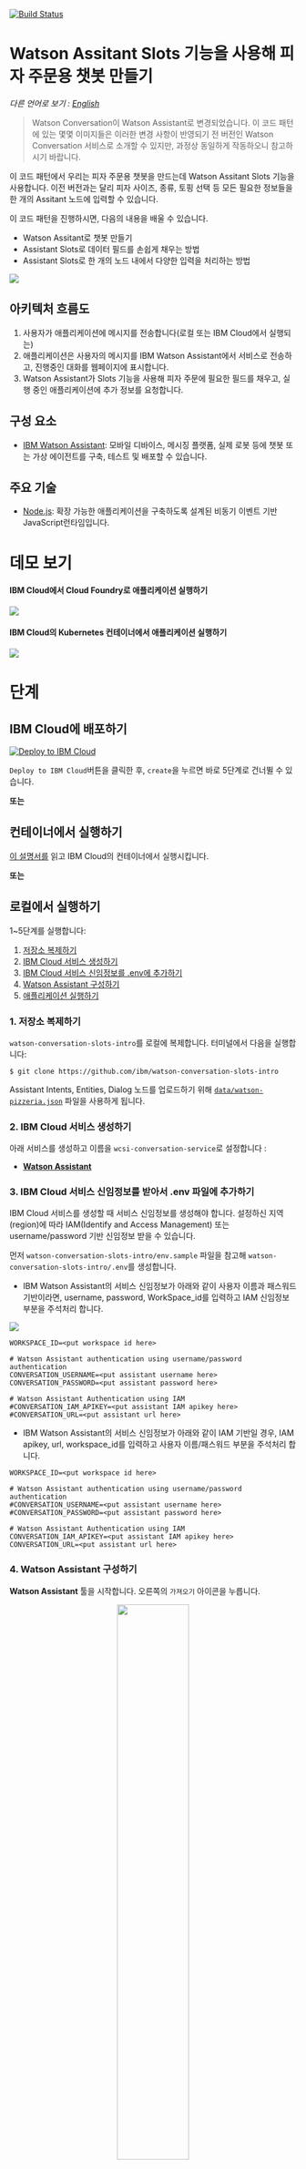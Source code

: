 [![Build Status](https://travis-ci.org/IBM/watson-conversation-slots-intro.svg?branch=master)](https://travis-ci.org/IBM/watson-conversation-slots-intro)

# Watson Assitant Slots 기능을 사용해 피자 주문용 챗봇 만들기

*다른 언어로 보기 : [English](README.md)*

> Watson Conversation이 Watson Assistant로 변경되었습니다. 이 코드 패턴에 있는 몇몇 이미지들은 이러한 변경 사항이 반영되기 전 버전인 Watson Conversation 서비스로 소개할 수 있지만, 과정상 동일하게 작동하오니 참고하시기 바랍니다.

이 코드 패턴에서 우리는 피자 주문용 챗봇을 만드는데 Watson Assitant Slots 기능을 사용합니다. 이전 버전과는 달리 피자 사이즈, 종류, 토핑 선택 등 모든 필요한 정보들을 한 개의 Assitant 노드에 입력할 수 있습니다.

이 코드 패턴을 진행하시면, 다음의 내용을 배울 수 있습니다.

* Watson Assitant로 챗봇 만들기
* Assistant Slots로 데이터 필드를 손쉽게 채우는 방법
* Assistant Slots로 한 개의 노드 내에서 다양한 입력을 처리하는 방법

![](doc/source/images/architecture.png)

## 아키텍처 흐름도

1. 사용자가 애플리케이션에 메시지를 전송합니다(로컬 또는 IBM Cloud에서 실행되는)
2. 애플리케이션은 사용자의 메시지를 IBM Watson Assistant에서 서비스로 전송하고, 진행중인 대화를 웹페이지에 표시합니다.
3. Watson Assistant가 Slots 기능을 사용해 피자 주문에 필요한 필드를 채우고, 실행 중인 애플리케이션에 추가 정보를 요청합니다.

## 구성 요소

* [IBM Watson Assistant](https://www.ibm.com/watson/developercloud/conversation.html): 모바일 디바이스, 메시징 플랫폼, 실제 로봇 등에 챗봇 또는 가상 에이전트를 구축, 테스트 및 배포할 수 있습니다.

## 주요 기술
* [Node.js](https://nodejs.org/): 확장 가능한 애플리케이션을 구축하도록 설계된 비동기 이벤트 기반 JavaScript런타임입니다.

# 데모 보기

#### IBM Cloud에서 Cloud Foundry로 애플리케이션 실행하기

[![](http://img.youtube.com/vi/6QlAnqSiWvo/0.jpg)](https://youtu.be/6QlAnqSiWvo)

#### IBM Cloud의 Kubernetes 컨테이너에서 애플리케이션 실행하기

[![](https://i.ytimg.com/vi/G-rESweRG84/0.jpg)](https://youtu.be/G-rESweRG84)

# 단계

## IBM Cloud에 배포하기

[![Deploy to IBM Cloud](https://bluemix.net/deploy/button.png)](https://bluemix.net/deploy?repository=https://github.com/IBM/watson-conversation-slots-intro)

``Deploy to IBM Cloud``버튼을 클릭한 후, ``create``을 누르면 바로 5단계로 건너뛸 수 있습니다.

**또는**

## 컨테이너에서 실행하기

[이 설명서를](doc/source/Container.md) 읽고 IBM Cloud의 컨테이너에서 실행시킵니다.

 **또는**

## 로컬에서 실행하기
 1~5단계를 실행합니다:

1. [저장소 복제하기](#1-저장소-복제하기)
2. [IBM Cloud 서비스 생성하기](#2-ibm-cloud-서비스-생성하기)
3. [IBM Cloud 서비스 신임정보를 .env에 추가하기](#3-ibm-cloud-서비스-신임정보를-받아서-env-파일에-추가하기)
4. [Watson Assistant 구성하기](#4-watson-assistant-구성하기)
5. [애플리케이션 실행하기](#5-애플리케이션-실행하기)

### 1. 저장소 복제하기

`watson-conversation-slots-intro`를 로컬에 복제합니다. 터미널에서 다음을 실행합니다:

  `$ git clone https://github.com/ibm/watson-conversation-slots-intro`

Assistant Intents, Entities, Dialog 노드를 업로드하기 위해 [`data/watson-pizzeria.json`](data/watson-pizzeria.json) 파일을 사용하게 됩니다.

### 2. IBM Cloud 서비스 생성하기

아래 서비스를 생성하고 이름을 `wcsi-conversation-service`로 설정합니다 :

  * [**Watson Assistant**](https://console.ng.bluemix.net/catalog/services/conversation)

### 3. IBM Cloud 서비스 신임정보를 받아서 .env 파일에 추가하기

IBM Cloud 서비스를 생성할 때 서비스 신임정보를 생성해야 합니다. 설정하신 지역(region)에 따라 IAM(Identify and Access Management) 또는 username/password 기반 신임정보 받을 수 있습니다.

먼저 `watson-conversation-slots-intro/env.sample` 파일을 참고해 `watson-conversation-slots-intro/.env`를 생성합니다.

* IBM Watson Assistant의 서비스 신임정보가 아래와 같이 사용자 이름과 패스워드 기반이라면, username, password, WorkSpace_id를 입력하고 IAM 신임정보 부분을 주석처리 합니다.

![](doc/source/images/WatsonCred1.png)

``` 
WORKSPACE_ID=<put workspace id here>

# Watson Assistant authentication using username/password authentication
CONVERSATION_USERNAME=<put assistant username here>
CONVERSATION_PASSWORD=<put assistant password here>

# Watson Assistant Authentication using IAM
#CONVERSATION_IAM_APIKEY=<put assistant IAM apikey here>
#CONVERSATION_URL=<put assistant url here>
```
* IBM Watson Assistant의 서비스 신임정보가 아래와 같이 IAM 기반일 경우, IAM apikey, url, workspace_id를 입력하고 사용자 이름/패스워드 부분을 주석처리 합니다.

```
WORKSPACE_ID=<put workspace id here>

# Watson Assistant authentication using username/password authentication
#CONVERSATION_USERNAME=<put assistant username here>
#CONVERSATION_PASSWORD=<put assistant password here>

# Watson Assistant Authentication using IAM
CONVERSATION_IAM_APIKEY=<put assistant IAM apikey here>
CONVERSATION_URL=<put assistant url here>
```

### 4. Watson Assistant 구성하기

**Watson Assistant** 툴을 시작합니다. 오른쪽의 `가져오기` 아이콘을 누릅니다.

<p align="center">
  <img width="50%" height="50%" src="doc/source/images/import_conversation_workspace.png">
</p>

[`data/watson-pizzeria.json`](data/watson-pizzeria.json)의 로컬버전을 찾아 `가져오기`를 클릭합니다. 새 워크스페이스의 콘텍스트 메뉴를 클릭하여 `Workspace_ID`를 찾아 `View details`를 누릅니다.

<p align="center">
  <img src="doc/source/images/open_conversation_menu.png">
</p>

이 `Workspace ID`를 `.env` file에 `WORKSPACE_ID`로 넣습니다.

### 5. 애플리케이션 실행하기

#### Deploy to IBM Cloud를 사용한 경우

``Deploy to IBM Cloud``를 사용한 경우, 자동으로 설치됩니다.

#### 로컬에서 앱을 실행한 경우

```
$ npm install
$ npm start
```

# Assistant Slots 디스커션

Slots의 장점은 Watson Assistant Dialog에서 논리를 구현하는데 필요한 노드 수를 줄인다는 것에 있습니다. 다음은 이전의 방법을 사용한 대화입니다:

![](doc/source/images/pizzaOldWay.png)

그리고 아래는 Slots를 사용한 대화입니다. 모든 논리가 하나의 노드에 배치되지요!

![](doc/source/images/pizzaNewWay.png)

대화상자를 열면 다음을 확인할 수 있습니다:

![](doc/source/images/pizzaDialogBegin.png)

각 slot은 ``pizza_size``, ``pizza_type``, ``pizza_topings``등 챗봇에 넣어야할 필드를 나타냅니다. 필드가 표시되지 않으면 모든 연관변수(``$pizza_size``, ``$pizza_type`` 등)가 입력될 때까지 사용자는 다시 위에서부터 시작하게 됩니다.


기능을 추가하려면 구성 아이콘 ![icon](doc/source/images/pizzaGearIcon.png) 을 클릭합니다.

![](doc/source/images/pizzaConfig3pizza_toppingsTop.png)

이 slot이 채워지면 response를 추가할 수 있습니다. 로직은 토핑이 하나 추가될 때 사용됩니다.

![](doc/source/images/pizzaConfig3Pizza_toppingsMid1ingredient.png)

또는 토핑이 하나 이상 추가된 경우 :

![](doc/source/images/pizzaConfig3Pizza_toppingsMidBotGreater1.png)

"토핑을 더 추가하시겠습니까?"라는 질문에 대한 예/아니오 대답을 제출하기위해 로직을 하나 더 추가합니다:

![](doc/source/images/pizzaConfig3NewNotFoundconfirm.png)

json을 바로 편집하기위해 동그라미 3개 ![icon](doc/source/images/pizza3circles.png) 아이콘을 클릭합니다:

![](doc/source/images/pizzaConfig3NotFoundJson.png)

여기서 이 slot을 채우면 루프를 끝내도록 Context {"pizza_topings"}필드에 빈 값을 설정했습니다.

마지막으로 slot이 모두 채워지면 response를 추가합니다.

![](doc/source/images/pizzaOrderFinish1.png)

먼저 어레이가 size>0임을 감지하고 "pizza_topings"가 있는 경우를 살펴보겠습니다. 여기서는 먼저 선택사항인 "pizza_place"slot이 채워진 경우를 처리한 후, 그렇지 않은 경우를 처리합니다.

![](doc/source/images/pizzaOrderFinish2.png)

마지막으로 사용자가 프롬프트에 응답하지 않는 경우 핸들러를 추가합니다. "help"와 "reset"인텐트를 다루고 있습니다.

![](doc/source/images/pizzaHandleHelp.png)

![](doc/source/images/pizzaHandlerReset.png)

reset을 처리할 때 json을 직접 편집합니다. 다시 시작하려면 모든 필드를 null로 설정합니다.

# Assistant 예제

이제 대화 예제와 이에 연관된 json을 살펴보겠습니다. 'Watson Pizzaria'가 실행되고 있는 상태에서 대화를 시작합니다. 챗봇에게 라지사이즈 피자를 주문하겠다고 말해봅니다:

![](doc/source/images/pizzaEX1orderLarge.png)

'User Input'은 "input"{"text"} 필드를 표시할 뿐만 아니라 내부 상태를 트래킹하는데 주로 사용되는 "context"필드도 표시합니다. `Watson Understands`를 찾아 화면을 스크롤하셔서 `intents`를 찾아보세요 :

![](doc/source/images/pizzaEX2WatsonUnderstandsOrderSize.png)

"주문"에 대한 인텐트가 감지되었습니다. "pizza_size" 엔티티가 슬롯에 채워졌습니다.
아직 "pizza_type"와 "pizza_toppings" slot이 남아있어 사용자에게 항목을 입력하라는 메시지가 뜨게 됩니다.

![](doc/source/images/pizzaEX3fillSlots.png)

이제 모든 slot이 채워졌습니다.

![](doc/source/images/pizzaEX4slotsFilled.png)

만약 고객이 'Watson Pizzaria' 가게에서 피자를 먹고싶다고 말한다면 어떻게 될까요? "pizza_place"는 선택사항이라서 사용자에게 메시지가 표시되지 않고, 필수 slot이 채워지면 "피자 주문" 대화상자 노드를 종료하게 됩니다. 사용자는 먼저 선택사항인 slot을 채워야 합니다. reset을 입력해 다시 시작하고 "to eat there..."문구를 추가한 후 테스트합니다.

![](doc/source/images/pizzaEX5eatThere.png)


# 문제 해결

* 클라우드 파운드리 `cf push`를 이용한 배포는 :

``FAILED
Could not find service <Watson_service> to bind to <IBM_Cloud_application>``

만약 서비스 이름이 `wcsi-conversation-service`라면 실행됩니다.
만약 `cf push`를 이용한다면 `manifest.yml`목록에 있는 서비스를 bind하려 할 것입니다.

이 작업을 수행하는 방법은 두 가지가 있습니다:

* manifest에 있는 이름과 일치하도록 IBM Cloud 서비스의 이름을 변경
* IBM Cloud 서비스의 이름과 일치하도록 manifest의 이름을 변경

>NOTE: `Deploy to IBM Cloud` 버튼은 서비스를 올바른 이름으로 즉시 생성해 이 문제를 해결합니다.

# 라이센스

[Apache 2.0](LICENSE)

# 관련 링크

* [유튜브 데모보기](https://youtu.be/6QlAnqSiWvo)
* [IBM Watson Assistant Docs](https://console.bluemix.net/docs/services/conversation/dialog-build.html#dialog-build)
* [IBM Watson Assistant Slots 관련한 코드 패턴 블로그](https://developer.ibm.com/code/2017/09/19/managing-resources-efficiently-watson-conversation-slots/)

# 더 알아보기

* **AI 코드 패턴**: 이 코드 패턴이 도움이 되셨나요? 다른 [AI 코드패턴](https://developer.ibm.com/code/technologies/artificial-intelligence/)도 확인해보세요.
* **AI 및 데이터 코드패턴 Playlist**: 다른 코드 패턴 영상과 함께 [플레이리스트](https://www.youtube.com/playlist?list=PLzUbsvIyrNfknNewObx5N7uGZ5FKH0Fde)를 즐겨찾기하세요.
* **With Watson**: Watson에 대해 더 알아보고 싶다면? [Join the With Watson program](https://www.ibm.com/watson/with-watson/)에서 리소스를 확인해보세요.
* **Kubernetes on IBM Cloud**: [Kubernetes and Docker on IBM Cloud](https://www.ibm.com/cloud-computing/bluemix/containers)도 이용해보세요.
